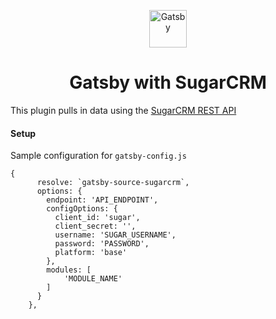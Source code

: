 <p align="center">
  <a href="https://www.gatsbyjs.org">
    <img alt="Gatsby" src="https://www.gatsbyjs.org/monogram.svg" width="60" />
  </a>
</p>
<h1 align="center">
  Gatsby with SugarCRM
</h1>


This plugin pulls in data using the <a href="https://support.sugarcrm.com/Documentation/Sugar_Developer/Sugar_Developer_Guide_9.0/Integration/Web_Services/REST_API/">SugarCRM REST API</a>

#### Setup
Sample configuration for ``gatsby-config.js``
```
{
      resolve: `gatsby-source-sugarcrm`,
      options: {
        endpoint: 'API_ENDPOINT',
        configOptions: {
          client_id: 'sugar',
          client_secret: '',
          username: 'SUGAR_USERNAME',
          password: 'PASSWORD',
          platform: 'base'
        },
        modules: [
            'MODULE_NAME'
        ]
      }
    },
```

